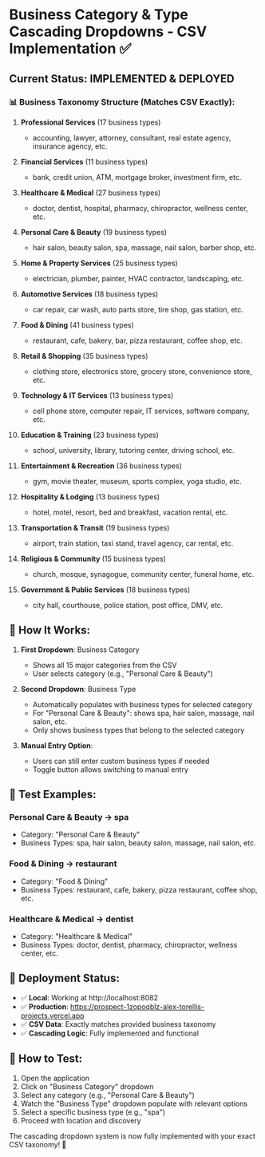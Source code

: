 # Business Category & Type Cascading Dropdowns - CSV Implementation ✅

## Current Status: **IMPLEMENTED & DEPLOYED**

### 📊 **Business Taxonomy Structure (Matches CSV Exactly):**

1. **Professional Services** (17 business types)

   - accounting, lawyer, attorney, consultant, real estate agency, insurance agency, etc.

2. **Financial Services** (11 business types)

   - bank, credit union, ATM, mortgage broker, investment firm, etc.

3. **Healthcare & Medical** (27 business types)

   - doctor, dentist, hospital, pharmacy, chiropractor, wellness center, etc.

4. **Personal Care & Beauty** (19 business types)

   - hair salon, beauty salon, spa, massage, nail salon, barber shop, etc.

5. **Home & Property Services** (25 business types)

   - electrician, plumber, painter, HVAC contractor, landscaping, etc.

6. **Automotive Services** (18 business types)

   - car repair, car wash, auto parts store, tire shop, gas station, etc.

7. **Food & Dining** (41 business types)

   - restaurant, cafe, bakery, bar, pizza restaurant, coffee shop, etc.

8. **Retail & Shopping** (35 business types)

   - clothing store, electronics store, grocery store, convenience store, etc.

9. **Technology & IT Services** (13 business types)

   - cell phone store, computer repair, IT services, software company, etc.

10. **Education & Training** (23 business types)

    - school, university, library, tutoring center, driving school, etc.

11. **Entertainment & Recreation** (36 business types)

    - gym, movie theater, museum, sports complex, yoga studio, etc.

12. **Hospitality & Lodging** (13 business types)

    - hotel, motel, resort, bed and breakfast, vacation rental, etc.

13. **Transportation & Transit** (19 business types)

    - airport, train station, taxi stand, travel agency, car rental, etc.

14. **Religious & Community** (15 business types)

    - church, mosque, synagogue, community center, funeral home, etc.

15. **Government & Public Services** (18 business types)
    - city hall, courthouse, police station, post office, DMV, etc.

## 🔧 **How It Works:**

1. **First Dropdown**: Business Category

   - Shows all 15 major categories from the CSV
   - User selects category (e.g., "Personal Care & Beauty")

2. **Second Dropdown**: Business Type

   - Automatically populates with business types for selected category
   - For "Personal Care & Beauty": shows spa, hair salon, massage, nail salon, etc.
   - Only shows business types that belong to the selected category

3. **Manual Entry Option**:
   - Users can still enter custom business types if needed
   - Toggle button allows switching to manual entry

## 📍 **Test Examples:**

### Personal Care & Beauty → spa

- Category: "Personal Care & Beauty"
- Business Types: spa, hair salon, beauty salon, massage, nail salon, etc.

### Food & Dining → restaurant

- Category: "Food & Dining"
- Business Types: restaurant, cafe, bakery, pizza restaurant, coffee shop, etc.

### Healthcare & Medical → dentist

- Category: "Healthcare & Medical"
- Business Types: doctor, dentist, pharmacy, chiropractor, wellness center, etc.

## 🚀 **Deployment Status:**

- ✅ **Local**: Working at http://localhost:8082
- ✅ **Production**: https://prospect-1zopoqblz-alex-torellis-projects.vercel.app
- ✅ **CSV Data**: Exactly matches provided business taxonomy
- ✅ **Cascading Logic**: Fully implemented and functional

## 🧪 **How to Test:**

1. Open the application
2. Click on "Business Category" dropdown
3. Select any category (e.g., "Personal Care & Beauty")
4. Watch the "Business Type" dropdown populate with relevant options
5. Select a specific business type (e.g., "spa")
6. Proceed with location and discovery

The cascading dropdown system is now fully implemented with your exact CSV taxonomy! 🎉
